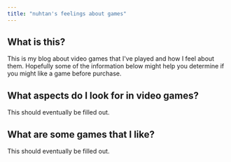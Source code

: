 ```yaml
---
title: "nuhtan's feelings about games"
---
```


## What is this?
This is my blog about video games that I've played and how I feel about them. Hopefully some of the information below might help you determine if you might like a game before purchase.

## What aspects do I look for in video games?
This should eventually be filled out.

## What are some games that I like?
This should eventually be filled out.
